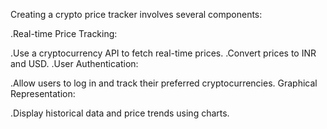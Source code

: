 Creating a crypto price tracker involves several components:

.Real-time Price Tracking:

.Use a cryptocurrency API to fetch real-time prices.
.Convert prices to INR and USD.
.User Authentication:

.Allow users to log in and track their preferred cryptocurrencies.
Graphical Representation:

.Display historical data and price trends using charts.

